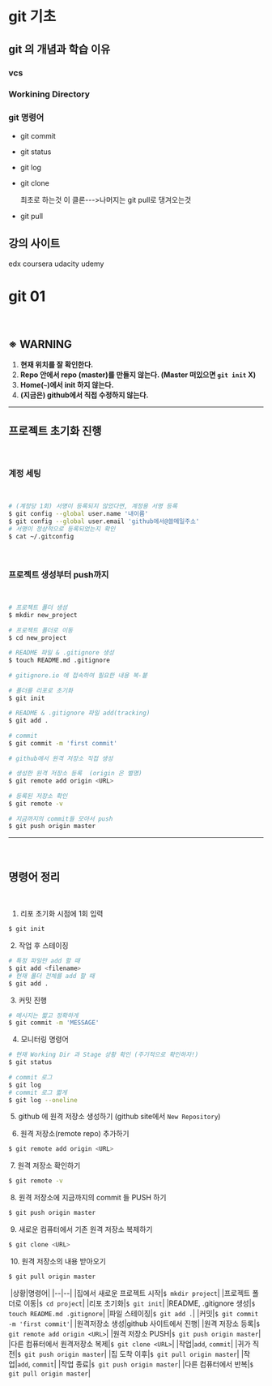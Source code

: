 # git 기초

## git 의 개념과 학습 이유

### vcs

### Workining Directory

### git 명령어
- git commit
- git status
- git log
- git clone
  
  최초로 하는것 이 클론--->나머지는 git pull로 댕겨오는것
- git pull

## 강의 사이트
edx
coursera
udacity
udemy




# git 01
​
## ※ WARNING
1. **현재 위치를 잘 확인한다.**
2. **Repo 안에서 repo (master)를 만들지 않는다. (Master 떠있으면 `git init` X)**
3. **Home(`~`)에서 init 하지 않는다.**
4. **(지금은) github에서 직접 수정하지 않는다.**
​
---
## 프로젝트 초기화 진행
​
### 계정 세팅
​
```sh
# (계정당 1회) 서명이 등록되지 않았다면, 계정용 서명 등록
$ git config --global user.name '내이름'
$ git config --global user.email 'github에서@쓸메일주소'
# 서명이 정상적으로 등록되었는지 확인
$ cat ~/.gitconfig  
```
​
### 프로젝트 생성부터 push까지
​
```sh
# 프로젝트 폴더 생성
$ mkdir new_project
​
# 프로젝트 폴더로 이동
$ cd new_project
​
# README 파일 & .gitignore 생성
$ touch README.md .gitignore
​
# gitignore.io 에 접속하여 필요한 내용 복-붙
​
# 폴더를 리포로 초기화
$ git init
​
# README & .gitignore 파일 add(tracking)
$ git add .
​
# commit
$ git commit -m 'first commit'
​
# github에서 원격 저장소 직접 생성
​
# 생성한 원격 저장소 등록  (origin 은 별명)
$ git remote add origin <URL>
​
# 등록된 저장소 확인
$ git remote -v
​
# 지금까지의 commit들 모아서 push
$ git push origin master
```
---
​
## 명령어 정리
​
1. 리포 초기화 시점에 1회 입력
​
```sh
$ git init 
```
​
2. 작업 후 스테이징
​
```sh
# 특정 파일만 add 할 때
$ git add <filename>
# 현재 폴더 전체를 add 할 때
$ git add .
```
​
3. 커밋 진행
​
```sh
# 메시지는 짧고 정확하게
$ git commit -m 'MESSAGE'
```
​
​
4. 모니터링 명령어
​
```sh
# 현재 Working Dir 과 Stage 상황 확인 (주기적으로 확인하자!)
$ git status
​
# commit 로그 
$ git log     
# commit 로그 짧게
$ git log --oneline
```
​
5. github 에 원격 저장소 생성하기 (github site에서 `New Repository`)
  
6. 원격 저장소(remote repo) 추가하기
​
```sh
$ git remote add origin <URL>
```
​
7. 원격 저장소 확인하기
​
```sh
$ git remote -v
```
​
8. 원격 저장소에 지금까지의 commit 들 PUSH 하기
​
```sh
$ git push origin master
```
​
9. 새로운 컴퓨터에서 기존 원격 저장소 복제하기
```sh
$ git clone <URL>
```
​
10. 원격 저장소의 내용 받아오기
```sh
$ git pull origin master
```
​
|상황|명령어|
|--|--|
|집에서 새로운 프로젝트 시작|`$ mkdir project`|
|프로젝트 폴더로 이동|`$ cd project`|
|리포 초기화|`$ git init`|
|README, .gitignore 생성|`$ touch README.md .gitignore`|
|파일 스테이징|`$ git add .`|
|커밋|`$ git commit -m 'first commit'`|
|원격저장소 생성|github 사이트에서 진행|
|원격 저장소 등록|`$ git remote add origin <URL>`|
|원격 저장소 PUSH|`$ git push origin master`|
|다른 컴퓨터에서 원격저장소 복제|`$ git clone <URL>`|
|작업|`add`, `commit`|
|귀가 직전|`$ git push origin master`|
|집 도착 이후|`$ git pull origin master`|
|작업|`add`, `commit`|
|작업 종료|`$ git push origin master`|
|다른 컴퓨터에서 반복|`$ git pull origin master`|